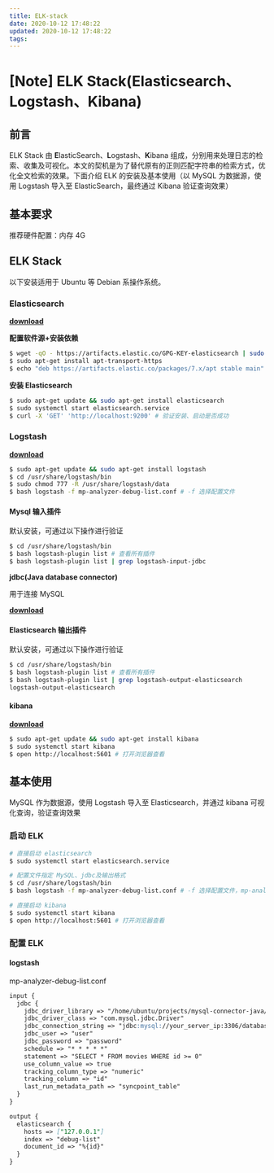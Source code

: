 ```yaml
---
title: ELK-stack
date: 2020-10-12 17:48:22
updated: 2020-10-12 17:48:22
tags:
---
```

# [Note] ELK Stack(Elasticsearch、Logstash、Kibana)

## 前言

ELK Stack 由 **E**lasticSearch、**L**ogstash、**K**ibana 组成，分别用来处理日志的检索、收集及可视化。本文的契机是为了替代原有的正则匹配字符串的检索方式，优化全文检索的效果。下面介绍 ELK 的安装及基本使用（以 MySQL 为数据源，使用 Logstash 导入至 ElasticSearch，最终通过 Kibana 验证查询效果）

## 基本要求

推荐硬件配置：内存 4G

## ELK Stack

以下安装适用于 Ubuntu 等 Debian 系操作系统。

### Elasticsearch

[**download**](https://www.elastic.co/guide/en/elasticsearch/reference/7.9/deb.html)

**配置软件源+安装依赖**

```bash
$ wget -qO - https://artifacts.elastic.co/GPG-KEY-elasticsearch | sudo apt-key add -
$ sudo apt-get install apt-transport-https
$ echo "deb https://artifacts.elastic.co/packages/7.x/apt stable main" | sudo tee /etc/apt/sources.list.d/elastic-7.x.list
```

**安装 Elasticsearch**

```bash
$ sudo apt-get update && sudo apt-get install elasticsearch
$ sudo systemctl start elasticsearch.service
$ curl -X 'GET' 'http://localhost:9200' # 验证安装、启动是否成功
```

### Logstash

[**download**](https://www.elastic.co/guide/en/logstash/7.9/installing-logstash.html)

```bash
$ sudo apt-get update && sudo apt-get install logstash
$ cd /usr/share/logstash/bin
$ sudo chmod 777 -R /usr/share/logstash/data
$ bash logstash -f mp-analyzer-debug-list.conf # -f 选择配置文件
```

#### Mysql 输入插件

默认安装，可通过以下操作进行验证

```bash
$ cd /usr/share/logstash/bin
$ bash logstash-plugin list # 查看所有插件
$ bash logstash-plugin list | grep logstash-input-jdbc
```

**jdbc(Java database connector)**

用于连接 MySQL

[**download**](https://dev.mysql.com/downloads/connector/j/)

#### Elasticsearch 输出插件

默认安装，可通过以下操作进行验证

```bash
$ cd /usr/share/logstash/bin
$ bash logstash-plugin list # 查看所有插件
$ bash logstash-plugin list | grep logstash-output-elasticsearch
logstash-output-elasticsearch
```

#### kibana

[**download**](https://www.elastic.co/guide/en/kibana/7.9/deb.html)

```bash
$ sudo apt-get update && sudo apt-get install kibana
$ sudo systemctl start kibana
$ open http://localhost:5601 # 打开浏览器查看
```

## 基本使用

MySQL 作为数据源，使用 Logstash 导入至 Elasticsearch，并通过 kibana 可视化查询，验证查询效果

### 启动 ELK

```bash
# 直接启动 elasticsearch
$ sudo systemctl start elasticsearch.service

# 配置文件指定 MySQL、jdbc及输出格式
$ cd /usr/share/logstash/bin
$ bash logstash -f mp-analyzer-debug-list.conf # -f 选择配置文件，mp-analyzer-debug-list.conf 内容见下文

# 直接启动 kibana
$ sudo systemctl start kibana
$ open http://localhost:5601 # 打开浏览器查看
```

### 配置 ELK

#### logstash

mp-analyzer-debug-list.conf

```markdown
input {
  jdbc {
    jdbc_driver_library => "/home/ubuntu/projects/mysql-connector-java/mysql-connector-java-8.0.21/mysql-connector-java-8.0.21.jar"
    jdbc_driver_class => "com.mysql.jdbc.Driver"
    jdbc_connection_string => "jdbc:mysql://your_server_ip:3306/database"
    jdbc_user => "user"
    jdbc_password => "password"
    schedule => "* * * * *"
    statement => "SELECT * FROM movies WHERE id >= 0"
    use_column_value => true
    tracking_column_type => "numeric"
    tracking_column => "id"
    last_run_metadata_path => "syncpoint_table"
  }
}

output {
  elasticsearch {
    hosts => ["127.0.0.1"]
    index => "debug-list"
    document_id => "%{id}"
  }
}

```
